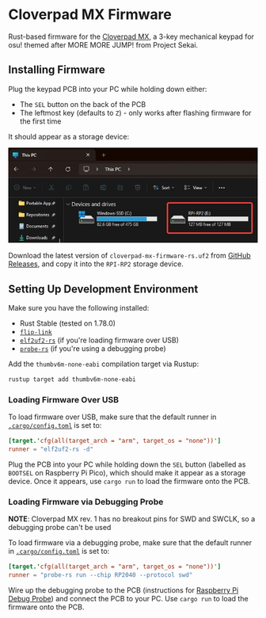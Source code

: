 # Cloverpad MX Firmware

Rust-based firmware for the [Cloverpad MX](https://github.com/Cloverpad/cloverpad-hardware/tree/master/rev1), a 3-key mechanical keypad for osu! themed after MORE MORE JUMP! from Project Sekai.

## Installing Firmware

Plug the keypad PCB into your PC while holding down either:

- The `SEL` button on the back of the PCB
- The leftmost key (defaults to `Z`) - only works after flashing firmware for the first time

It should appear as a storage device:

![PCB Storage Device](./docs/pcb-storage-device.jpg)

Download the latest version of `cloverpad-mx-firmware-rs.uf2` from [GitHub Releases](https://github.com/Cloverpad/cloverpad-mx-firmware-rs/releases), and copy it into the `RPI-RP2` storage device.

## Setting Up Development Environment

Make sure you have the following installed:

- Rust Stable (tested on 1.78.0)
- [`flip-link`](https://github.com/knurling-rs/flip-link?tab=readme-ov-file#installation)
- [`elf2uf2-rs`](https://github.com/jonil/elf2uf2-rs) (if you're loading firmware over USB)
- [`probe-rs`](https://probe.rs/docs/getting-started/installation/) (if you're using a debugging probe)

Add the `thumbv6m-none-eabi` compilation target via Rustup:

```bash
rustup target add thumbv6m-none-eabi
```

### Loading Firmware Over USB

To load firmware over USB, make sure that the default runner in [`.cargo/config.toml`](./.cargo/config.toml) is set to:

```toml
[target.'cfg(all(target_arch = "arm", target_os = "none"))']
runner = "elf2uf2-rs -d"
```

Plug the PCB into your PC while holding down the `SEL` button (labelled as `BOOTSEL` on Raspberry Pi Pico), which should make it appear as a storage device. Once it appears, use `cargo run` to load the firmware onto the PCB.

### Loading Firmware via Debugging Probe

**NOTE**: Cloverpad MX rev. 1 has no breakout pins for SWD and SWCLK, so a debugging probe can't be used

To load firmware via a debugging probe, make sure that the default runner in [`.cargo/config.toml`](./.cargo/config.toml) is set to:

```toml
[target.'cfg(all(target_arch = "arm", target_os = "none"))']
runner = "probe-rs run --chip RP2040 --protocol swd"
```

Wire up the debugging probe to the PCB (instructions for [Raspberry Pi Debug Probe](https://www.raspberrypi.com/documentation/microcontrollers/debug-probe.html)) and connect the PCB to your PC. Use `cargo run` to load the firmware onto the PCB.

